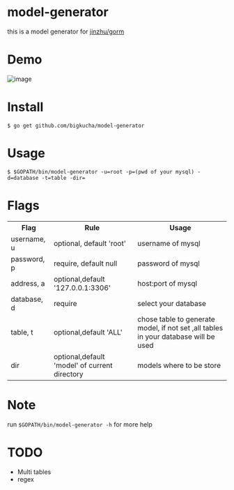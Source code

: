 model-generator
===

this is a model generator for [jinzhu/gorm](https://github.com/jinzhu/gorm)

Demo
===
![image](https://github.com/e421083458/model-generator/blob/master/media/test.gif)


Install
===

```
$ go get github.com/bigkucha/model-generator
```

Usage
===

```
$ $GOPATH/bin/model-generator -u=root -p=(pwd of your mysql) -d=database -t=table -dir=
```

Flags
===
<table>
 <tr>
    <th>Flag</th>
    <th>Rule</th>
    <th>Usage</th>
  </tr>
  <tr>
    <td>username, u</td>
    <td>optional, default 'root'</td>
    <td>username of mysql</td>
  </tr>
  
  <tr>
    <td>password, p</td>
    <td>require, default null</td>
    <td>password of mysql</td>
  </tr>
  <tr>
    <td>address, a</td>
    <td>optional,default '127.0.0.1:3306'</td>
    <td>host:port of mysql</td>
  </tr>
  <tr>
    <td>database, d</td>
    <td>require</td>
    <td>select your database</td>
  </tr>
  <tr>
    <td>table, t</td>
    <td>optional,default 'ALL'</td>
    <td>chose table to generate model, if not set ,all tables in your database will be used</td>
  </tr>
  
  <tr>
    <td>dir</td>
    <td>optional,default 'model' of current directory</td>
    <td>models where to be store</td>
  </tr>
</table>

Note
===
 run `$GOPATH/bin/model-generator -h` for more help

TODO
===
- Multi tables
- regex 